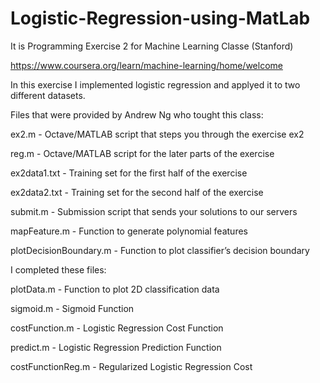 # Logistic-Regression-using-MatLab

It is Programming Exercise 2 for Machine Learning Classe (Stanford)

https://www.coursera.org/learn/machine-learning/home/welcome

In this exercise I implemented  logistic regression and applyed it to two different datasets.


Files that were provided by  Andrew Ng who tought this class:

ex2.m - Octave/MATLAB script that steps you through the exercise ex2 

reg.m - Octave/MATLAB script for the later parts of the exercise 

ex2data1.txt - Training set for the first half of the exercise 

ex2data2.txt - Training set for the second half of the exercise 

submit.m - Submission script that sends your solutions to our servers 

mapFeature.m - Function to generate polynomial features 

plotDecisionBoundary.m - Function to plot classifier’s decision boundary


I completed these files:

plotData.m - Function to plot 2D classification data

sigmoid.m - Sigmoid Function

costFunction.m - Logistic Regression Cost Function

predict.m - Logistic Regression Prediction Function

costFunctionReg.m - Regularized Logistic Regression Cost
